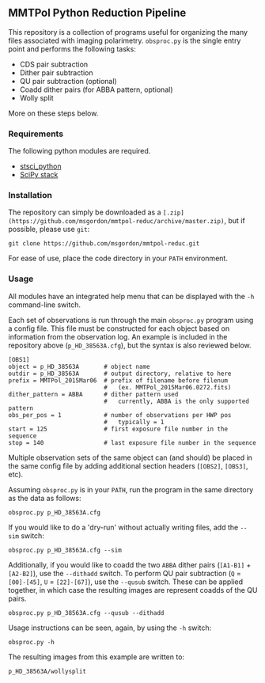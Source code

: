 ## MMTPol Python Reduction Pipeline
This repository is a collection of programs useful for organizing the many files associated with imaging polarimetry. ```obsproc.py``` is the single entry point and performs the following tasks:

- CDS pair subtraction
- Dither pair subtraction
- QU pair subtraction (optional)
- Coadd dither pairs (for ABBA pattern, optional)
- Wolly split

More on these steps below.

### Requirements
The following python modules are required.

- [stsci_python](http://www.stsci.edu/institute/software_hardware/pyraf/stsci_python/installation)
- [SciPy stack](http://www.scipy.org/install.html)

### Installation
The repository can simply be downloaded as a ```[.zip](https://github.com/msgordon/mmtpol-reduc/archive/master.zip)```, but if possible, please use ```git```:

```git clone https://github.com/msgordon/mmtpol-reduc.git```

For ease of use, place the code directory in your ```PATH``` environment.

### Usage
All modules have an integrated help menu that can be displayed with the ```-h``` command-line switch.

Each set of observations is run through the main ```obsproc.py``` program using a config file.  This file must be constructed for each object based on information from the observation log.  An example is included in the repository above (```p_HD_38563A.cfg```), but the syntax is also reviewed below.
```
[OBS1]
object = p_HD_38563A       # object name
outdir = p_HD_38563A       # output directory, relative to here
prefix = MMTPol_2015Mar06  # prefix of filename before filenum 
                           #   (ex. MMTPol_2015Mar06.0272.fits)
dither_pattern = ABBA      # dither pattern used
                           #   currently, ABBA is the only supported pattern
obs_per_pos = 1            # number of observations per HWP pos
                           #   typically = 1
start = 125                # first exposure file number in the sequence
stop = 140                 # last exposure file number in the sequence
```

Multiple observation sets of the same object can (and should) be placed in the same config file by adding additional section headers (```[OBS2]```, ```[OBS3]```, etc).

Assuming ```obsproc.py``` is in your ```PATH```, run the program in the same directory as the data as follows:

```obsproc.py p_HD_38563A.cfg```

If you would like to do a 'dry-run' without actually writing files, add the ```--sim``` switch:

```obsproc.py p_HD_38563A.cfg --sim```

Additionally, if you would like to coadd the two ```ABBA``` dither pairs (```[A1-B1]``` + ```[A2-B2]```), use the ```--dithadd``` switch.  To perform QU pair subtraction (```Q``` = ```[00]-[45]```, ```U``` = ```[22]-[67]```), use the ```--qusub``` switch.  These can be applied together, in which case the resulting images are represent coadds of the QU pairs.

```obsproc.py p_HD_38563A.cfg --qusub --dithadd```

Usage instructions can be seen, again, by using the ```-h``` switch:

```obsproc.py -h```

The resulting images from this example are written to:

```p_HD_38563A/wollysplit```

### 
